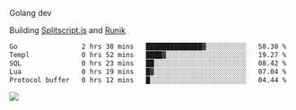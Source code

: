 Golang dev

Building [Splitscript.js](https://splitscript.js.org) and [Runik](https://runik.dev)

<!--START_SECTION:waka-->

```txt
Go                2 hrs 38 mins   ██████████████▓░░░░░░░░░░   58.38 %
Templ             0 hrs 52 mins   ████▓░░░░░░░░░░░░░░░░░░░░   19.27 %
SQL               0 hrs 23 mins   ██░░░░░░░░░░░░░░░░░░░░░░░   08.42 %
Lua               0 hrs 19 mins   █▓░░░░░░░░░░░░░░░░░░░░░░░   07.04 %
Protocol buffer   0 hrs 12 mins   █░░░░░░░░░░░░░░░░░░░░░░░░   04.44 %
```

<!--END_SECTION:waka-->
![](https://github-readme-stats.vercel.app/api/top-langs/?username=ultravioletasdf&langs_count=8&theme=dracula&layout=compact&hide_border=true)
